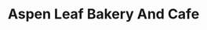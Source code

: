 ---
title: "Aspen Leaf Bakery And Cafe"
url: /florence/aspen-leaf-bakery-and-cafe/
shop: Bäckerei
---